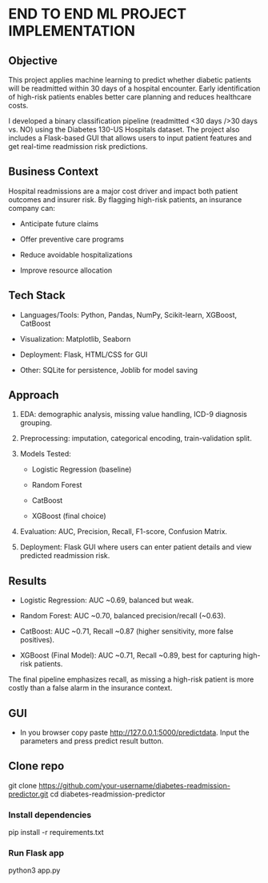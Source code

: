 # END TO END ML PROJECT IMPLEMENTATION

## Objective
This project applies machine learning to predict whether diabetic patients will be readmitted within 30 days of a hospital encounter. Early identification of high-risk patients enables better care planning and reduces healthcare costs.

I developed a binary classification pipeline (readmitted <30 days />30 days vs. NO) using the Diabetes 130-US Hospitals dataset. The project also includes a Flask-based GUI that allows users to input patient features and get real-time readmission risk predictions.

## Business Context

Hospital readmissions are a major cost driver and impact both patient outcomes and insurer risk. By flagging high-risk patients, an insurance company can:

- Anticipate future claims

- Offer preventive care programs

- Reduce avoidable hospitalizations

- Improve resource allocation

## Tech Stack

* Languages/Tools: Python, Pandas, NumPy, Scikit-learn, XGBoost, CatBoost

* Visualization: Matplotlib, Seaborn

* Deployment: Flask, HTML/CSS for GUI

* Other: SQLite for persistence, Joblib for model saving

## Approach

1. EDA: demographic analysis, missing value handling, ICD-9 diagnosis grouping.

2. Preprocessing: imputation, categorical encoding, train-validation split.

3. Models Tested:

    - Logistic Regression (baseline)

    - Random Forest

    - CatBoost

    - XGBoost (final choice)

4. Evaluation: AUC, Precision, Recall, F1-score, Confusion Matrix.

5. Deployment: Flask GUI where users can enter patient details and view predicted readmission risk.


## Results

- Logistic Regression: AUC ~0.69, balanced but weak.

- Random Forest: AUC ~0.70, balanced precision/recall (~0.63).

- CatBoost: AUC ~0.71, Recall ~0.87 (higher sensitivity, more false positives).

- XGBoost (Final Model): AUC ~0.71, Recall ~0.89, best for capturing high-risk patients.

The final pipeline emphasizes recall, as missing a high-risk patient is more costly than a false alarm in the insurance context.

## GUI
- In you browser copy paste http://127.0.0.1:5000/predictdata. Input the parameters and press predict result button. 


## Clone repo
git clone https://github.com/your-username/diabetes-readmission-predictor.git
cd diabetes-readmission-predictor

### Install dependencies
pip install -r requirements.txt

### Run Flask app
python3 app.py




